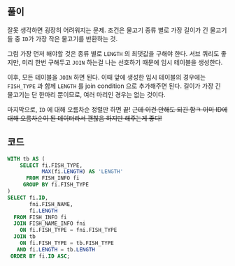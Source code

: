 ## 풀이

잘못 생각하면 굉장히 어려워지는 문제. 조건은 물고기 종류 별로 가장 길이가 긴 물고기들 중 `ID`가 가장 작은 물고기를 반환하는 것.

그럼 가장 먼저 해야할 것은 종류 별로 `LENGTH` 의 최댓값을 구해야 한다. 서브 쿼리도 좋지만, 미리 한번 구해두고 `JOIN` 하는걸 나는 선호하기 때문에 임시 테이블을 생성한다.

이후, 모든 테이블을 `JOIN` 하면 된다. 이때 앞에 생성한 임시 테이블의 경우에는 `FISH_TYPE` 과 함께 `LENGTH` 를 join condition 으로 추가해주면 된다. 길이가 가장 긴 물고기는 단 한마리 뿐이므로, 여러 마리인 경우는 없는 것이다.

마지막으로, `ID` 에 대해 오름차순 정렬만 하면 끝! ~~근데 이건 안해도 되긴 함ㅋ 이미 ID에 대해 오름차순이 된 데이터라서 괜찮음 하지만 해주는게 좋다!~~

## 코드

```sql
WITH tb AS (
    SELECT fi.FISH_TYPE,
           MAX(fi.LENGTH) AS 'LENGTH'
      FROM FISH_INFO fi
     GROUP BY fi.FISH_TYPE
)
SELECT fi.ID,
       fni.FISH_NAME,
       fi.LENGTH
  FROM FISH_INFO fi
  JOIN FISH_NAME_INFO fni
    ON fi.FISH_TYPE = fni.FISH_TYPE
  JOIN tb
    ON fi.FISH_TYPE = tb.FISH_TYPE
   AND fi.LENGTH = tb.LENGTH
 ORDER BY fi.ID ASC;
```
